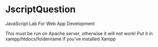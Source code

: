 # JscriptQuestion
JavaScript Lab For Web App Development

This must be run on Apache server, otherwise it will not work!
Put it in xampp/htdocs/foldername if you've installed Xampp
